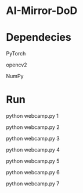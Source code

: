 # AI-Mirror-DoD

# Dependecies
PyTorch

opencv2

NumPy

# Run
python webcamp.py 1

python webcamp.py 2

python webcamp.py 3

python webcamp.py 4

python webcamp.py 5

python webcamp.py 6

python webcamp.py 7

